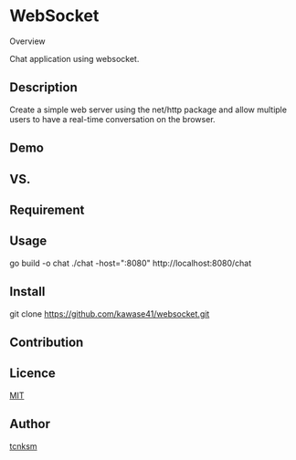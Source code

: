 WebSocket
====

Overview

Chat application using websocket.

## Description

Create a simple web server using the net/http package and allow multiple users to have a real-time conversation on the browser.

## Demo

## VS. 

## Requirement

## Usage

go build -o chat
./chat -host=":8080"
http://localhost:8080/chat

## Install

git clone https://github.com/kawase41/websocket.git

## Contribution

## Licence

[MIT](https://github.com/tcnksm/tool/blob/master/LICENCE)

## Author

[tcnksm](https://github.com/tcnksm)